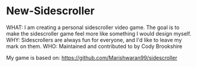 # New-Sidescroller
WHAT:
I am creating a personal sidescroller video game. The goal is to make the sidescroller game feel more like something I would design myself.
WHY:
Sidescrollers are always fun for everyone, and I'd like to leave my mark on them.
WHO:
Maintained and contributed to by Cody Brookshire

My game is based on: https://github.com/Marishwaran99/sidescroller
